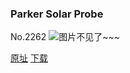 ### Parker Solar Probe
No.2262
![图片不见了~~~](https://imgs.xkcd.com/comics/parker_solar_probe.png)

[原址](https://xkcd.com//2262) [下载](https://imgs.xkcd.com/comics/parker_solar_probe.png)

